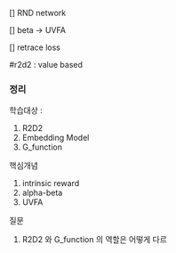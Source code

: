 [] RND network

[] beta -> UVFA

[] retrace loss




#r2d2 : value based



### 정리
학습대상 : 
1. R2D2
2. Embedding Model
3. G_function


핵심개념
1. intrinsic reward
2. alpha-beta
3. UVFA

질문

1. R2D2 와 G_function 의 역할은 어떻게 다르 